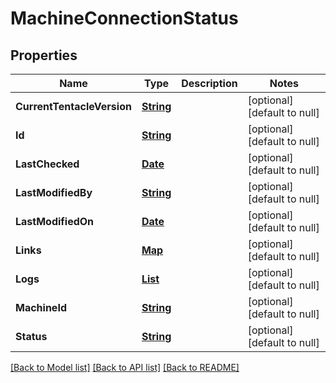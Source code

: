 # MachineConnectionStatus
## Properties

Name | Type | Description | Notes
------------ | ------------- | ------------- | -------------
**CurrentTentacleVersion** | [**String**](string.md) |  | [optional] [default to null]
**Id** | [**String**](string.md) |  | [optional] [default to null]
**LastChecked** | [**Date**](DateTime.md) |  | [optional] [default to null]
**LastModifiedBy** | [**String**](string.md) |  | [optional] [default to null]
**LastModifiedOn** | [**Date**](DateTime.md) |  | [optional] [default to null]
**Links** | [**Map**](string.md) |  | [optional] [default to null]
**Logs** | [**List**](ActivityLogElement.md) |  | [optional] [default to null]
**MachineId** | [**String**](string.md) |  | [optional] [default to null]
**Status** | [**String**](string.md) |  | [optional] [default to null]

[[Back to Model list]](../README.md#documentation-for-models) [[Back to API list]](../README.md#documentation-for-api-endpoints) [[Back to README]](../README.md)

